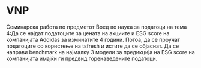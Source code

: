 # VNP
Семинарска работа по предметот Воед во наука за податоци на тема 4:Да се најдат податоците за цената на акциите и ESG score на компанијата Addidas за изминатите 4 години. Потоа, да се
проучат податоците со користење на tsfresh и истите да се објаснат. Да се направи benchmark на најмалку 3 модели за
предикција на ESG score на компанијата имајќи ги предвид горенаведените податоци.
